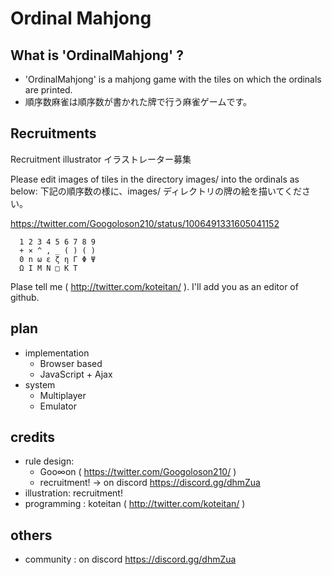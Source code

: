 # Ordinal Mahjong

## What is 'OrdinalMahjong' ?
- 'OrdinalMahjong' is a mahjong game with the tiles on which the ordinals are printed.
- 順序数麻雀は順序数が書かれた牌で行う麻雀ゲームです。

## Recruitments

Recruitment illustrator
イラストレーター募集

Please edit images of tiles in the directory images/ into the ordinals as below:
下記の順序数の様に、images/ ディレクトリの牌の絵を描いてください。

https://twitter.com/Googoloson210/status/1006491331605041152

```
  1 2 3 4 5 6 7 8 9
  + × ^ , _ ( ) ( )
  0 n ω ε ζ η Γ Φ Ψ
  Ω I M N □ K T
```

Plase tell me ( http://twitter.com/koteitan/ ). I'll add you as an editor of github.

## plan
- implementation
  - Browser based
  - JavaScript + Ajax
- system
  - Multiplayer
  - Emulator

## credits
- rule design:
  - Goo∞on ( https://twitter.com/Googoloson210/ )
  - recruitment! -> on discord https://discord.gg/dhmZua
- illustration: recruitment!
- programming : koteitan ( http://twitter.com/koteitan/ )

## others
- community   : on discord https://discord.gg/dhmZua

